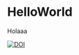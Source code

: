 # HelloWorld

Holaaa


[![DOI](https://zenodo.org/badge/542237047.svg)](https://zenodo.org/badge/latestdoi/542237047)
